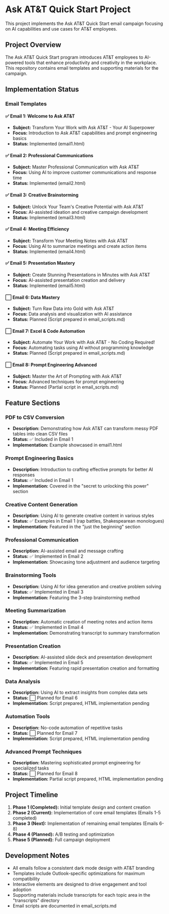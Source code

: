 # Ask AT&T Quick Start Project

This project implements the Ask AT&T Quick Start email campaign focusing on AI capabilities and use cases for AT&T employees.

## Project Overview
The Ask AT&T Quick Start program introduces AT&T employees to AI-powered tools that enhance productivity and creativity in the workplace. This repository contains email templates and supporting materials for the campaign.

## Implementation Status

### Email Templates

#### ✅ Email 1: Welcome to Ask AT&T
- **Subject:** Transform Your Work with Ask AT&T - Your AI Superpower
- **Focus:** Introduction to Ask AT&T capabilities and prompt engineering basics
- **Status:** Implemented (email1.html)

#### ✅ Email 2: Professional Communications
- **Subject:** Master Professional Communication with Ask AT&T
- **Focus:** Using AI to improve customer communications and response time
- **Status:** Implemented (email2.html)

#### ✅ Email 3: Creative Brainstorming
- **Subject:** Unlock Your Team's Creative Potential with Ask AT&T
- **Focus:** AI-assisted ideation and creative campaign development
- **Status:** Implemented (email3.html)

#### ✅ Email 4: Meeting Efficiency
- **Subject:** Transform Your Meeting Notes with Ask AT&T
- **Focus:** Using AI to summarize meetings and create action items
- **Status:** Implemented (email4.html)

#### ✅ Email 5: Presentation Mastery
- **Subject:** Create Stunning Presentations in Minutes with Ask AT&T
- **Focus:** AI-assisted presentation creation and delivery
- **Status:** Implemented (email5.html)

#### ⬜ Email 6: Data Mastery
- **Subject:** Turn Raw Data into Gold with Ask AT&T
- **Focus:** Data analysis and visualization with AI assistance
- **Status:** Planned (Script prepared in email_scripts.md)

#### ⬜ Email 7: Excel & Code Automation
- **Subject:** Automate Your Work with Ask AT&T - No Coding Required!
- **Focus:** Automating tasks using AI without programming knowledge
- **Status:** Planned (Script prepared in email_scripts.md)

#### ⬜ Email 8: Prompt Engineering Advanced
- **Subject:** Master the Art of Prompting with Ask AT&T
- **Focus:** Advanced techniques for prompt engineering
- **Status:** Planned (Partial script in email_scripts.md)

## Feature Sections

### PDF to CSV Conversion
- **Description:** Demonstrating how Ask AT&T can transform messy PDF tables into clean CSV files
- **Status:** ✅ Included in Email 1
- **Implementation:** Example showcased in email1.html

### Prompt Engineering Basics
- **Description:** Introduction to crafting effective prompts for better AI responses
- **Status:** ✅ Included in Email 1
- **Implementation:** Covered in the "secret to unlocking this power" section

### Creative Content Generation
- **Description:** Using AI to generate creative content in various styles
- **Status:** ✅ Examples in Email 1 (rap battles, Shakespearean monologues)
- **Implementation:** Featured in the "just the beginning" section

### Professional Communication
- **Description:** AI-assisted email and message crafting
- **Status:** ✅ Implemented in Email 2
- **Implementation:** Showcasing tone adjustment and audience targeting

### Brainstorming Tools
- **Description:** Using AI for idea generation and creative problem solving
- **Status:** ✅ Implemented in Email 3
- **Implementation:** Featuring the 3-step brainstorming method

### Meeting Summarization
- **Description:** Automatic creation of meeting notes and action items
- **Status:** ✅ Implemented in Email 4
- **Implementation:** Demonstrating transcript to summary transformation

### Presentation Creation
- **Description:** AI-assisted slide deck and presentation development
- **Status:** ✅ Implemented in Email 5
- **Implementation:** Featuring rapid presentation creation and formatting

### Data Analysis
- **Description:** Using AI to extract insights from complex data sets
- **Status:** ⬜ Planned for Email 6
- **Implementation:** Script prepared, HTML implementation pending

### Automation Tools
- **Description:** No-code automation of repetitive tasks
- **Status:** ⬜ Planned for Email 7
- **Implementation:** Script prepared, HTML implementation pending

### Advanced Prompt Techniques
- **Description:** Mastering sophisticated prompt engineering for specialized tasks
- **Status:** ⬜ Planned for Email 8
- **Implementation:** Partial script prepared, HTML implementation pending

## Project Timeline
1. **Phase 1 (Completed):** Initial template design and content creation
2. **Phase 2 (Current):** Implementation of core email templates (Emails 1-5 completed)
3. **Phase 3 (Next):** Implementation of remaining email templates (Emails 6-8)
4. **Phase 4 (Planned):** A/B testing and optimization
5. **Phase 5 (Planned):** Full campaign deployment

## Development Notes
- All emails follow a consistent dark mode design with AT&T branding
- Templates include Outlook-specific optimizations for maximum compatibility
- Interactive elements are designed to drive engagement and tool adoption
- Supporting materials include transcripts for each topic area in the "transcripts" directory
- Email scripts are documented in email_scripts.md
